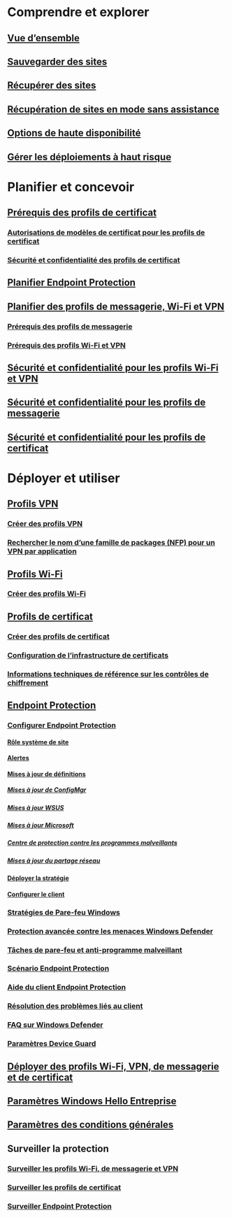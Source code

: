 
# Comprendre et explorer

## [Vue d’ensemble](understand\protect-data-and-site-infrastructure.md)

## [Sauvegarder des sites](understand/backup-and-recovery.md)

## [Récupérer des sites](understand/recover-sites.md)

## [Récupération de sites en mode sans assistance](understand/unattended-recovery.md)

## [Options de haute disponibilité](understand/high-availability-options.md)

## [Gérer les déploiements à haut risque](understand/settings-to-manage-high-risk-deployments.md)


# Planifier et concevoir

## [Prérequis des profils de certificat](plan-design/prerequisites-for-certificate-profiles.md)

### [Autorisations de modèles de certificat pour les profils de certificat](plan-design/planning-for-certificate-template-permissions.md)

### [Sécurité et confidentialité des profils de certificat](plan-design/security-and-privacy-for-certificate-profiles.md)


## [Planifier Endpoint Protection](plan-design/planning-for-endpoint-protection.md)


## [Planifier des profils de messagerie, Wi-Fi et VPN](plan-design/prerequisites-for-email-profiles.md)

### [Prérequis des profils de messagerie](plan-design/prerequisites-for-email-profiles.md)

### [Prérequis des profils Wi-Fi et VPN](plan-design/prerequisites-for-wifi-vpn-profiles.md)


## [Sécurité et confidentialité pour les profils Wi-Fi et VPN](plan-design/security-and-privacy-for-wifi-vpn-profiles.md)


## [Sécurité et confidentialité pour les profils de messagerie](plan-design/security-and-privacy-for-email-profiles.md)


## [Sécurité et confidentialité pour les profils de certificat](plan-design/security-and-privacy-for-certificate-profiles.md)


# Déployer et utiliser

## [Profils VPN](deploy-use/vpn-profiles.md)

### [Créer des profils VPN](deploy-use/create-vpn-profiles.md)

### [Rechercher le nom d’une famille de packages (NFP) pour un VPN par application](deploy-use/find-a-pfn-for-per-app-vpn.md)


## [Profils Wi-Fi](deploy-use/create-wifi-profiles.md)

### [Créer des profils Wi-Fi](deploy-use/create-wifi-profiles.md)


## [Profils de certificat](deploy-use/introduction-to-certificate-profiles.md)

### [Créer des profils de certificat](deploy-use/create-certificate-profiles.md)

### [Configuration de l’infrastructure de certificats](deploy-use/certificate-infrastructure.md)

### [Informations techniques de référence sur les contrôles de chiffrement](deploy-use/cryptographic-controls-technical-reference.md)


## [Endpoint Protection](deploy-use/endpoint-protection.md)

### [Configurer Endpoint Protection](deploy-use/endpoint-protection-configure.md)

#### [Rôle système de site](deploy-use/endpoint-protection-site-role.md)

#### [Alertes](deploy-use/endpoint-configure-alerts.md)

#### [Mises à jour de définitions](deploy-use/endpoint-definition-updates.md)

##### [Mises à jour de ConfigMgr](deploy-use/endpoint-definitions-configmgr.md)

##### [Mises à jour WSUS](deploy-use/endpoint-definitions-wsus.md)

##### [Mises à jour Microsoft](deploy-use/endpoint-definitions-microsoft-updates.md)

##### [Centre de protection contre les programmes malveillants](deploy-use/endpoint-definitions-protection-center.md)

##### [Mises à jour du partage réseau](deploy-use/endpoint-definitions-network.md)


#### [Déployer la stratégie](deploy-use/endpoint-antimalware-policies.md)

#### [Configurer le client](deploy-use/endpoint-protection-configure-client.md)


### [Stratégies de Pare-feu Windows](deploy-use/create-windows-firewall-policies.md)

### [Protection avancée contre les menaces Windows Defender](deploy-use/windows-defender-advanced-threat-protection.md)

### [Tâches de pare-feu et anti-programme malveillant](deploy-use/endpoint-antimalware-firewall.md)

### [Scénario Endpoint Protection](deploy-use/scenarios-endpoint-protection.md)

### [Aide du client Endpoint Protection](deploy-use/endpoint-protection-client-help.md)

### [Résolution des problèmes liés au client](deploy-use/troubleshoot-endpoint-client.md)

### [FAQ sur Windows Defender](deploy-use/endpoint-protection-client-faq.md)

### [Paramètres Device Guard](deploy-use/use-device-guard-with-configuration-manager.md)


## [Déployer des profils Wi-Fi, VPN, de messagerie et de certificat](deploy-use/deploy-wifi-vpn-email-cert-profiles.md)

## [Paramètres Windows Hello Entreprise](deploy-use/windows-hello-for-business-settings.md)


## [Paramètres des conditions générales](../mdm/deploy-use/terms-and-conditions.md)


## Surveiller la protection

### [Surveiller les profils Wi-Fi, de messagerie et VPN](deploy-use/monitor-wifi-email-vpn-profiles.md)

### [Surveiller les profils de certificat](deploy-use/monitor-certificate-profiles.md)

### [Surveiller Endpoint Protection](deploy-use/monitor-endpoint-protection.md)
